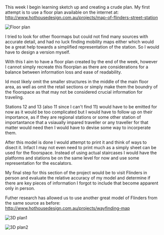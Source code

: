 This week I begin learning sketch up and creating a crude plan.
My first attempt is to use a floor plan available on the internet at: http://www.hothousedesign.com.au/projects/map-of-flinders-street-station

![Floor plan](http://www.hothousedesign.com.au/images/work/maps/flinders_street_concourse.png)

I tried to look for other floormaps but could not find many sources with accurate detail, and had no
luck finding mobility maps either which would be a great help towards a simplified representation of the station.
So I would have to design a version myself.

With this I aim to have a floor plan created by the end of the week, however I cannot simply recreate this floorplan
as there are considerations for a balance between information loss and ease of readability.

Id most likely omit the smaller structures in the middle of the main floor area, as well as omit the retail sections
or simply make them the boundry of the floorspace as that may not be considered crucial information for traveling.

Stations 12 and 13 (also 11 since I can't find 11) would have to be emitted for now as it would be too complicated
but I would have to follow up on their importance, as if they are regional stations or some other station of importantance
that a vsiaually impared traveller or any traveller for that matter would need then I would have to devise some way
to incorperate them.

After this model is done I would attempt to print it and think of ways to disect it. Infact I may not even need to print much
as a simply sheet can be used for the floorspace. Instead of using actual staircases I would have the platforms and stations
be on the same level for now and use some representation for the escalators.

My final step for this section of the project would be to visit Flinders in person and evaluate the relative accuracy of my
model and determine if there are key pieces of information I forgot to include that become apparent only in person.

Futher research has allowed us to use another great model of Flinders from the same source as before: http://www.hothousedesign.com.au/projects/wayfinding-map


![3D plan1](http://www.hothousedesign.com.au/images/work/maps/Flinders_street_isometric_3.png)

![3D plan2](http://www.hothousedesign.com.au/images/work/maps/Flinders_street_isometric_2.png)
